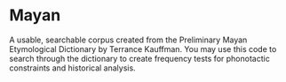 # Mayan
A usable, searchable corpus created from the Preliminary Mayan Etymological Dictionary by Terrance Kauffman. You may use this code to
search through the dictionary to create frequency tests for phonotactic constraints and historical analysis. 
